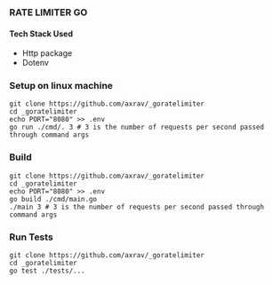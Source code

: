 ### RATE LIMITER GO

#### Tech Stack Used
- Http package 
- Dotenv

### Setup on linux machine
```
git clone https://github.com/axrav/_goratelimiter
cd _goratelimiter
echo PORT="8080" >> .env
go run ./cmd/. 3 # 3 is the number of requests per second passed through command args
```
### Build
```
git clone https://github.com/axrav/_goratelimiter
cd _goratelimiter
echo PORT="8080" >> .env
go build ./cmd/main.go
./main 3 # 3 is the number of requests per second passed through command args

```
### Run Tests
```
git clone https://github.com/axrav/_goratelimiter
cd _goratelimiter
go test ./tests/...
```


